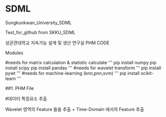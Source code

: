 # SDML
Sungkunkwan_University_SDML

Test_for_github from SKKU_SDML

성균관대학교 지속가능 설계 및 생산 연구실 PHM CODE

Modules

#needs for matrix calculation & statistic calculate
'''
pip install numpy
pip install scipy
pip install pandas
'''
#needs for wavelet transform
'''
pip install pywt
'''
#needs for machine-learning (knn,pnn,svm)
'''
pip install scikit-learn
'''

##1. PHM File

#데이터 특징요소 추출

Wavelet 영역의 Feature 들을 추출 + Time-Domain 에서의 Feature 추출

